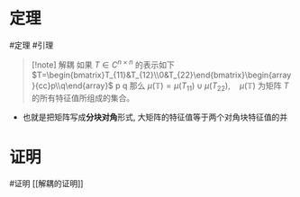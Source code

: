 # 定理
#定理 #引理
>[!note] 解耦
如果 $T\in C^{n\times n}$ 的表示如下
$T=\begin{bmatrix}T_{11}&T_{12}\\0&T_{22}\end{bmatrix}\begin{array}{cc}p\\q\end{array}$ 
       p     q
那么 $\mu(\mathbb{T})=\mu(T_{11})\cup\mu(T_{22}),\quad\mu(\mathbb{T})$ 为矩阵 $T$ 的所有特征值所组成的集合。
- 也就是把矩阵写成**分块对角**形式, 大矩阵的特征值等于两个对角块特征值的并

# 证明
#证明 
[[解耦的证明]]